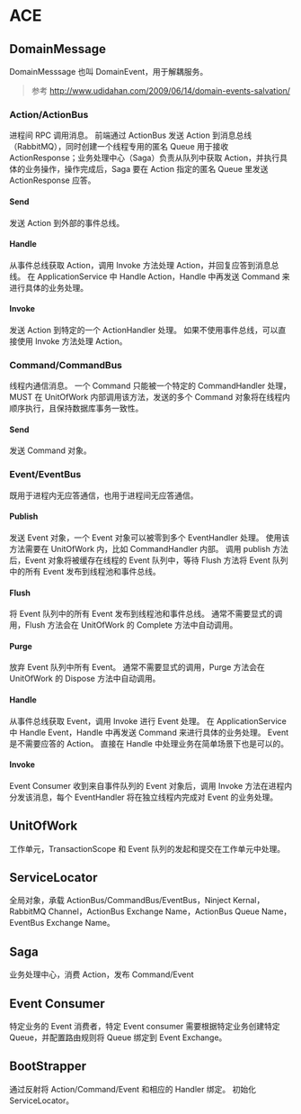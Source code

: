 ﻿# ACE

## DomainMessage

DomainMesssage 也叫 DomainEvent，用于解耦服务。

> 参考 http://www.udidahan.com/2009/06/14/domain-events-salvation/

### Action/ActionBus

进程间 RPC 调用消息。
前端通过 ActionBus 发送 Action 到消息总线（RabbitMQ），同时创建一个线程专用的匿名 Queue 用于接收 ActionResponse；业务处理中心（Saga）负责从队列中获取 Action，并执行具体的业务操作，操作完成后，Saga 要在 Action 指定的匿名 Queue 里发送 ActionResponse 应答。

#### Send

发送 Action 到外部的事件总线。

#### Handle

从事件总线获取 Action，调用 Invoke 方法处理 Action，并回复应答到消息总线。
在 ApplicationService 中 Handle Action，Handle 中再发送 Command 来进行具体的业务处理。

#### Invoke

发送 Action 到特定的一个 ActionHandler 处理。
如果不使用事件总线，可以直接使用 Invoke 方法处理 Action。

### Command/CommandBus

线程内通信消息。
一个 Command 只能被一个特定的 CommandHandler 处理，MUST 在 UnitOfWork 内部调用该方法，发送的多个 Command 对象将在线程内顺序执行，且保持数据库事务一致性。

#### Send

发送 Command 对象。

### Event/EventBus

既用于进程内无应答通信，也用于进程间无应答通信。

#### Publish

发送 Event 对象，一个 Event 对象可以被零到多个 EventHandler 处理。
使用该方法需要在 UnitOfWork 内，比如 CommandHandler 内部。
调用 publish 方法后，Event 对象将被缓存在线程的 Event 队列中，等待 Flush 方法将 Event 队列中的所有 Event 发布到线程池和事件总线。

#### Flush

将 Event 队列中的所有 Event 发布到线程池和事件总线。
通常不需要显式的调用，Flush 方法会在 UnitOfWork 的 Complete 方法中自动调用。 

#### Purge

放弃 Event 队列中所有 Event。
通常不需要显式的调用，Purge 方法会在 UnitOfWork 的 Dispose 方法中自动调用。

#### Handle

从事件总线获取 Event，调用 Invoke 进行 Event 处理。
在 ApplicationService 中 Handle Event，Handle 中再发送 Command 来进行具体的业务处理。
Event 是不需要应答的 Action。
直接在 Handle 中处理业务在简单场景下也是可以的。

#### Invoke

Event Consumer 收到来自事件队列的 Event 对象后，调用 Invoke 方法在进程内分发该消息，每个 EventHandler 将在独立线程内完成对 Event 的业务处理。

## UnitOfWork

工作单元，TransactionScope 和 Event 队列的发起和提交在工作单元中处理。

## ServiceLocator

全局对象，承载 ActionBus/CommandBus/EventBus，Ninject Kernal，RabbitMQ Channel，ActionBus Exchange Name，ActionBus Queue Name，EventBus Exchange Name。

## Saga

业务处理中心，消费 Action，发布 Command/Event

## Event Consumer

特定业务的 Event 消费者，特定 Event consumer 需要根据特定业务创建特定 Queue，并配置路由规则将 Queue 绑定到 Event Exchange。

## BootStrapper

通过反射将 Action/Command/Event 和相应的 Handler 绑定。
初始化 ServiceLocator。